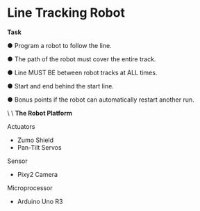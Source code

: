 # Line Tracking Robot

**Task**

● Program a robot to follow the line.

● The path of the robot must cover the entire track.

● Line MUST BE between robot tracks at ALL times.

● Start and end behind the start line.

● Bonus points if the robot can automatically restart another run.

\\
\\
**The Robot Platform**

Actuators
* Zumo Shield
* Pan-Tilt Servos

Sensor
* Pixy2 Camera

Microprocessor
* Arduino Uno R3

